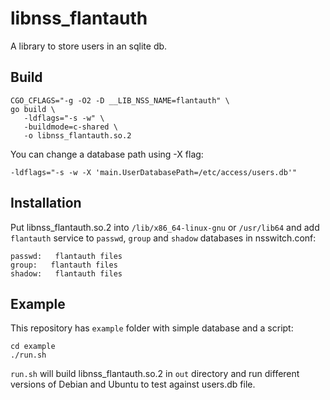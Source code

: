 # libnss_flantauth

A library to store users in an sqlite db.

## Build

```
CGO_CFLAGS="-g -O2 -D __LIB_NSS_NAME=flantauth" \
go build \
   -ldflags="-s -w" \
   -buildmode=c-shared \
   -o libnss_flantauth.so.2
```

You can change a database path using -X flag:

```
-ldflags="-s -w -X 'main.UserDatabasePath=/etc/access/users.db'"
```


## Installation

Put libnss_flantauth.so.2 into `/lib/x86_64-linux-gnu` or `/usr/lib64` and add `flantauth` service to `passwd`, `group` and `shadow` databases in nsswitch.conf:

```
passwd:   flantauth files
group:   flantauth files
shadow:   flantauth files
```

## Example

This repository has `example` folder with simple database and a script:

```
cd example
./run.sh
```

`run.sh` will build libnss_flantauth.so.2 in `out` directory and run different versions of Debian and Ubuntu to test against users.db file.

